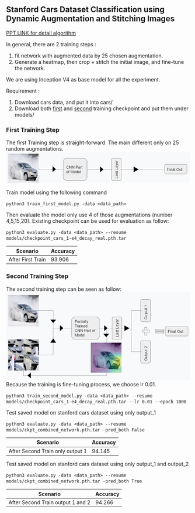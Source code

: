 ## Stanford Cars Dataset Classification using Dynamic Augmentation and Stitching Images

[PPT LINK for detail algorithm](https://docs.google.com/presentation/d/1mSd2WATNZr9X9gWaKbN3GbovtA3jijJhMFhMRHw2hf8/edit?usp=sharing)

In general, there are 2 training steps : 
1. fit network with augmented data by 25 chosen augmentation. 
2. Generate a heatmap, then crop + stitch the initial image, and fine-tune the network. 

We are using Inception V4 as base model for all the experiment.

Requirement :
1. Download cars data, and put it into cars/
2. Download both [first](https://drive.google.com/file/d/1pOwBUhDfI1D9qXfC60X6ieJ2vdQwx8Mx/view?usp=sharing) and [second](https://drive.google.com/file/d/12DZrvDsxdKxcZyf9uQWmKFAMFU58dAV8/view?usp=sharing) training checkpoint and put them under models/

### First Training Step
The first Training step is straight-forward. The main different only on 25 random augmentations.
![Alt text](res/first_training.PNG?raw=true "First Training Step")


Train model using the following command
```
python3 train_first_model.py -data <data_path>
```

Then evaluate the model only use 4 of those augmentations (number 4,5,15,20). Existing checkpoint can be used for evaluation as follow:
```
python3 evaluate.py -data <data_path> --resume models/checkpoint_cars_1-e4_decay_real.pth.tar
```
| Scenario                                        | Accuracy      |
|-------------------------------------------------|---------------|
| After First Train                               | 93.906        |


### Second Training Step
The second training step can be seen as follow:
![Alt text](res/second_train.PNG?raw=true "Second Training Step")
Because the training is fine-tuning process, we choose lr 0.01.
```
python3 train_second_model.py -data <data_path> --resume models/checkpoint_cars_1-e4_decay_real.pth.tar --lr 0.01 --epoch 1000

```
Test saved model on stanford cars dataset using only output_1

```
python3 evaluate.py -data <data_path> --resume models/ckpt_combined_network.pth.tar -pred_both False

```
| Scenario                                        | Accuracy      |
|-------------------------------------------------|---------------|
| After Second Train only output 1                | 94.145        |

Test saved model on stanford cars dataset using only output_1 and output_2
```
python3 evaluate.py -data <data_path> --resume models/ckpt_combined_network.pth.tar -pred_both True

```
| Scenario                                        | Accuracy      |
|-------------------------------------------------|---------------|
| After Second Train output 1 and 2               | 94.266        |

